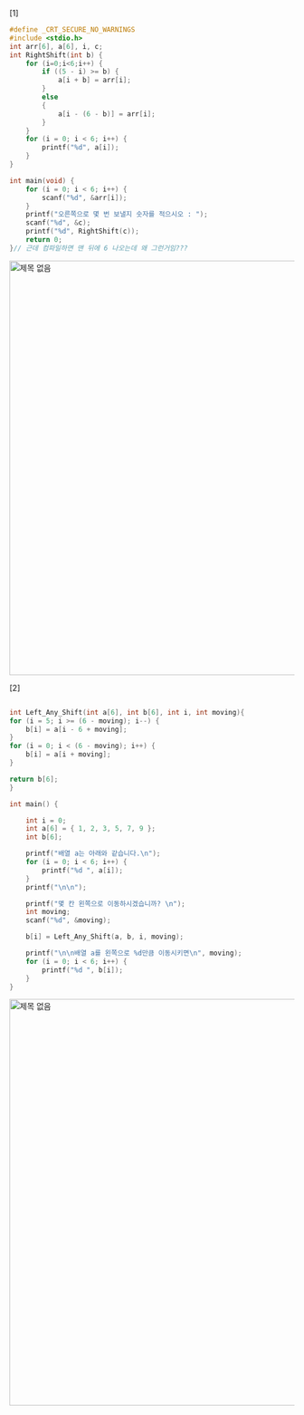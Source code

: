 [1]
```c
#define _CRT_SECURE_NO_WARNINGS
#include <stdio.h>
int arr[6], a[6], i, c;
int RightShift(int b) {
	for (i=0;i<6;i++) {
		if ((5 - i) >= b) {
			a[i + b] = arr[i];
		}
		else
		{
			a[i - (6 - b)] = arr[i];
		}
	}
	for (i = 0; i < 6; i++) {
		printf("%d", a[i]);
	}
}

int main(void) {
	for (i = 0; i < 6; i++) {
		scanf("%d", &arr[i]);
	}
	printf("오른쪽으로 몇 번 보낼지 숫자를 적으시오 : ");
	scanf("%d", &c);
	printf("%d", RightShift(c));
	return 0;
}// 근데 컴파일하면 맨 뒤에 6 나오는데 왜 그런거임???
```
<img width="732" alt="제목 없음" src="https://user-images.githubusercontent.com/81066580/124296820-59e93d80-db95-11eb-9cd6-9e516abc6c39.png">

[2]
```c

int Left_Any_Shift(int a[6], int b[6], int i, int moving){
for (i = 5; i >= (6 - moving); i--) {
	b[i] = a[i - 6 + moving];
}
for (i = 0; i < (6 - moving); i++) {
	b[i] = a[i + moving];
}

return b[6];
}

int main() {

	int i = 0;
	int a[6] = { 1, 2, 3, 5, 7, 9 };
	int b[6];

	printf("배열 a는 아래와 같습니다.\n");
	for (i = 0; i < 6; i++) {
		printf("%d ", a[i]);
	}
	printf("\n\n");

	printf("몇 칸 왼쪽으로 이동하시겠습니까? \n");
	int moving;
	scanf("%d", &moving);

	b[i] = Left_Any_Shift(a, b, i, moving);

	printf("\n\n배열 a를 왼쪽으로 %d만큼 이동시키면\n", moving);
	for (i = 0; i < 6; i++) {
		printf("%d ", b[i]);
	}
}
```
<img width="718" alt="제목 없음" src="https://user-images.githubusercontent.com/81066580/124697061-2275ea80-df21-11eb-902d-0f93f8fa4c32.png">
